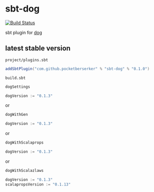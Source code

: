 # sbt-dog

[![Build Status](https://travis-ci.org/pocketberserker/sbt-dog.svg?branch=master)](https://travis-ci.org/pocketberserker/sbt-dog)

sbt plugin for [dog](https://github.com/pocketberserker/dog)

## latest stable version

`project/plugins.sbt`

```scala
addSbtPlugin("com.github.pocketberserker" % "sbt-dog" % "0.1.0")
```

`build.sbt`

```scala
dogSettings

dogVersion := "0.1.3"
```

or

```scala
dogWithGen

dogVersion := "0.1.3"
```

or

```scala
dogWithScalaprops

dogVersion := "0.1.3"
```

or

```scala
dogWithScalazlaws

dogVersion := "0.1.3"
scalapropsVersion := "0.1.13"
```

